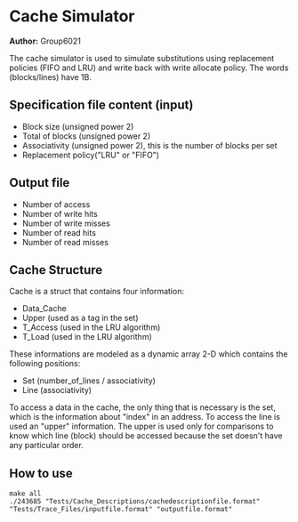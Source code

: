 # Cache Simulator

__Author:__ Group6021

The cache simulator is used to simulate substitutions using replacement policies (FIFO and LRU) and write back with write allocate policy. The words (blocks/lines) have 1B.

## Specification file content (input)
* Block size (unsigned power 2)
* Total of blocks (unsigned power 2)
* Associativity (unsigned power 2), this is the number of blocks per set
* Replacement policy("LRU" or "FIFO")

## Output file
* Number of access
* Number of write hits
* Number of write misses
* Number of read hits
* Number of read misses

## Cache Structure
Cache is a struct that contains four information:
* Data_Cache
* Upper (used as a tag in the set)
* T_Access (used in the LRU algorithm)
* T_Load (used in the LRU algorithm)

These informations are modeled as a dynamic array 2-D which contains the following positions:
* Set (number_of_lines / associativity)
* Line (associativity)

To access a data in the cache, the only thing that is necessary is the set, which is the information about "index" in an address.
To access the line is used an "upper" information. The upper is used only for comparisons to know which line (block) should be accessed because the set doesn't have any particular order.

## How to use
```Terminal
make all
./243685 "Tests/Cache_Descriptions/cachedescriptionfile.format" "Tests/Trace_Files/inputfile.format" "outputfile.format"
```


